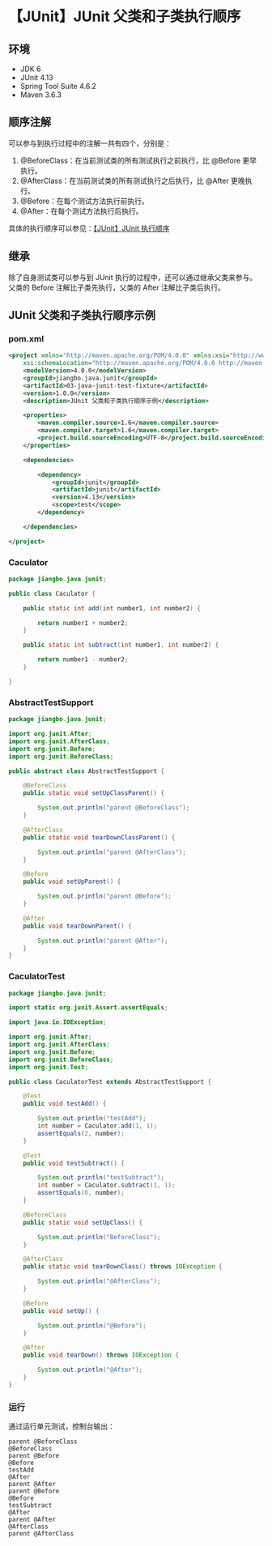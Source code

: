 # 【JUnit】JUnit 父类和子类执行顺序

## 环境

- JDK 6
- JUnit 4.13
- Spring Tool Suite 4.6.2
- Maven 3.6.3

## 顺序注解

可以参与到执行过程中的注解一共有四个，分别是：

1. @BeforeClass：在当前测试类的所有测试执行之前执行，比 @Before 更早执行。
2. @AfterClass：在当前测试类的所有测试执行之后执行，比 @After 更晚执行。
3. @Before：在每个测试方法执行前执行。
4. @After：在每个测试方法执行后执行。

具体的执行顺序可以参见：[【JUnit】JUnit 执行顺序][1]

## 继承

除了自身测试类可以参与到 JUnit 执行的过程中，还可以通过继承父类来参与。
父类的 Before 注解比子类先执行，父类的 After 注解比子类后执行。

## JUnit 父类和子类执行顺序示例

### pom.xml

```xml
<project xmlns="http://maven.apache.org/POM/4.0.0" xmlns:xsi="http://www.w3.org/2001/XMLSchema-instance"
    xsi:schemaLocation="http://maven.apache.org/POM/4.0.0 http://maven.apache.org/xsd/maven-4.0.0.xsd">
    <modelVersion>4.0.0</modelVersion>
    <groupId>jiangbo.java.junit</groupId>
    <artifactId>03-java-junit-test-fixture</artifactId>
    <version>1.0.0</version>
    <description>JUnit 父类和子类执行顺序示例</description>

    <properties>
        <maven.compiler.source>1.6</maven.compiler.source>
        <maven.compiler.target>1.6</maven.compiler.target>
        <project.build.sourceEncoding>UTF-8</project.build.sourceEncoding>
    </properties>

    <dependencies>

        <dependency>
            <groupId>junit</groupId>
            <artifactId>junit</artifactId>
            <version>4.13</version>
            <scope>test</scope>
        </dependency>

    </dependencies>

</project>
```

### Caculator

```java
package jiangbo.java.junit;

public class Caculator {

    public static int add(int number1, int number2) {

        return number1 + number2;
    }

    public static int subtract(int number1, int number2) {

        return number1 - number2;
    }

}
```

### AbstractTestSupport

```java
package jiangbo.java.junit;

import org.junit.After;
import org.junit.AfterClass;
import org.junit.Before;
import org.junit.BeforeClass;

public abstract class AbstractTestSupport {

    @BeforeClass
    public static void setUpClassParent() {

        System.out.println("parent @BeforeClass");
    }

    @AfterClass
    public static void tearDownClassParent() {

        System.out.println("parent @AfterClass");
    }

    @Before
    public void setUpParent() {

        System.out.println("parent @Before");
    }

    @After
    public void tearDownParent() {

        System.out.println("parent @After");
    }
}
```

### CaculatorTest

```java
package jiangbo.java.junit;

import static org.junit.Assert.assertEquals;

import java.io.IOException;

import org.junit.After;
import org.junit.AfterClass;
import org.junit.Before;
import org.junit.BeforeClass;
import org.junit.Test;

public class CaculatorTest extends AbstractTestSupport {

    @Test
    public void testAdd() {

        System.out.println("testAdd");
        int number = Caculator.add(1, 1);
        assertEquals(2, number);
    }

    @Test
    public void testSubtract() {

        System.out.println("testSubtract");
        int number = Caculator.subtract(1, 1);
        assertEquals(0, number);
    }

    @BeforeClass
    public static void setUpClass() {

        System.out.println("BeforeClass");
    }

    @AfterClass
    public static void tearDownClass() throws IOException {

        System.out.println("@AfterClass");
    }

    @Before
    public void setUp() {

        System.out.println("@Before");
    }

    @After
    public void tearDown() throws IOException {

        System.out.println("@After");
    }
}
```

### 运行

通过运行单元测试，控制台输出：

```text
parent @BeforeClass
@BeforeClass
parent @Before
@Before
testAdd
@After
parent @After
parent @Before
@Before
testSubtract
@After
parent @After
@AfterClass
parent @AfterClass
```

[1]: https://www.cnblogs.com/jiangbo44/p/13070314.html